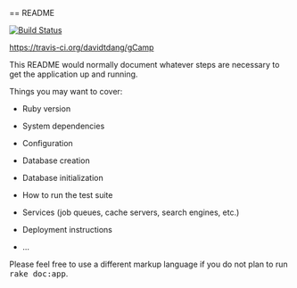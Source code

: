 == README

[![Build Status](https://travis-ci.org/davidtdang/gCamp.svg?branch=master)](https://travis-ci.org/davidtdang/gCamp)

https://travis-ci.org/davidtdang/gCamp

This README would normally document whatever steps are necessary to get the
application up and running.

Things you may want to cover:

* Ruby version

* System dependencies

* Configuration

* Database creation

* Database initialization

* How to run the test suite

* Services (job queues, cache servers, search engines, etc.)

* Deployment instructions

* ...


Please feel free to use a different markup language if you do not plan to run
<tt>rake doc:app</tt>.
